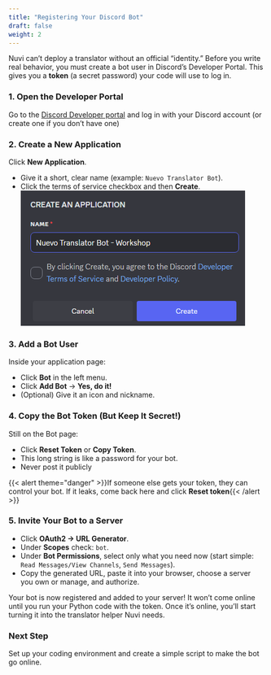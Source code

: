 ```yaml
---
title: "Registering Your Discord Bot"
draft: false
weight: 2
---
```


Nuvi can’t deploy a translator without an official “identity.” Before you write real behavior, you must create a bot user in Discord’s Developer Portal. This gives you a **token** (a secret password) your code will use to log in.

### 1. Open the Developer Portal
Go to the [Discord Developer portal](https://discord.com/login?redirect_to=%2Fdevelopers%2Fapplications%3Fnew_application%3Dtrue) and log in with your Discord account (or create one if you don’t have one)

### 2. Create a New Application
Click **New Application**.
- Give it a short, clear name (example: `Nuevo Translator Bot`).
- Click the terms of service checkbox and then **Create**.
![Create new application](../../media/discord-bot-name.png)

### 3. Add a Bot User
Inside your application page:
- Click **Bot** in the left menu.
- Click **Add Bot** → **Yes, do it!**
- (Optional) Give it an icon and nickname.

### 4. Copy the Bot Token (But Keep It Secret!)
Still on the Bot page:
- Click **Reset Token** or **Copy Token**.
- This long string is like a password for your bot.
- Never post it publicly

{{< alert theme="danger" >}}If someone else gets your token, they can control your bot. If it leaks, come back here and click **Reset token**{{< /alert >}}

### 5. Invite Your Bot to a Server
- Click **OAuth2 → URL Generator**.
- Under **Scopes** check: `bot`.
- Under **Bot Permissions**, select only what you need now (start simple: `Read Messages/View Channels`, `Send Messages`).
- Copy the generated URL, paste it into your browser, choose a server you own or manage, and authorize.

Your bot is now registered and added to your server! It won’t come online until you run your Python code with the token. Once it’s online, you’ll start turning it into the translator helper Nuvi needs.

### Next Step
Set up your coding environment and create a simple script to make the bot go online.
